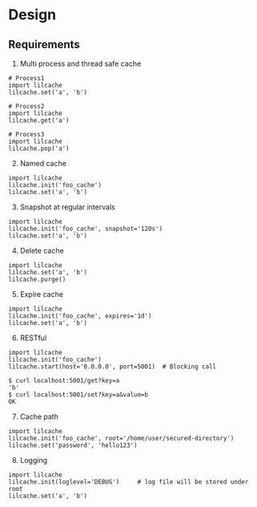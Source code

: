 # Design

## Requirements

1. Multi process and thread safe cache

```
# Process1
import lilcache
lilcache.set('a', 'b')

# Process2
import lilcache
lilcache.get('a')

# Process3
import lilcache
lilcache.pop('a')
```

2. Named cache

```
import lilcache
lilcache.init('foo_cache')
lilcache.set('a', 'b')
```

3. Snapshot at regular intervals

```
import lilcache
lilcache.init('foo_cache', snapshot='120s')
lilcache.set('a', 'b')
```

4. Delete cache

```
import lilcache
lilcache.set('a', 'b')
lilcache.purge()
```

5. Expire cache

```
import lilcache
lilcache.init('foo_cache', expires='1d')
lilcache.set('a', 'b')
```

6. RESTful

```
import lilcache
lilcache.init('foo_cache')
lilcache.start(host='0.0.0.0', port=5001)  # Blocking call
```

```
$ curl localhost:5001/get?key=a
'b'
$ curl localhost:5001/set?key=a&value=b
OK
```

7. Cache path

```
import lilcache
lilcache.init('foo_cache', root='/home/user/secured-directory')
lilcache.set('password', 'hello123')
```

8. Logging

```
import lilcache
lilcache.init(loglevel='DEBUG')     # log file will be stored under root
lilcache.set('a', 'b')
```
